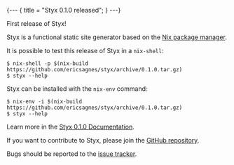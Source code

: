 {---
{ title = "Styx 0.1.0 released"; }
---}

First release of Styx!

Styx is a functional static site generator based on the [Nix package manager](http://nixos.org/nix/).

It is possible to test this release of Styx in a `nix-shell`:

```
$ nix-shell -p $(nix-build https://github.com/ericsagnes/styx/archive/0.1.0.tar.gz)
$ styx --help
```

Styx can be installed with the `nix-env` command:

```
$ nix-env -i $(nix-build https://github.com/ericsagnes/styx/archive/0.1.0.tar.gz)
$ styx --help
```

Learn more in the [Styx 0.1.0 Documentation](https://styx-static.github.io/styx-site/documentation-v0-1-0.html).

If you want to contribute to Styx, please join the [GitHub repository](https://github.com/styx-static/styx/).

Bugs should be reported to the [issue tracker](https://github.com/styx-static/styx/issues).
